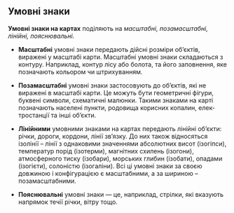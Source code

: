 Умовні знаки
------------

**Умовні знаки на картах** поділяють на *масштабні, позамасштабні,
лінійні, пояснювальні.*

-   **Масштабні** умовні знаки передають дійсні розміри об’єктів,
    виражені у масштабі карти. Масштабні умовні знаки складаються
    з контуру. Наприклад, контур лісу або болота, та його заповнення,
    яке позначають кольором чи штрихуванням.

-   **Позамасштабні** умовні знаки застосовують до об’єктів, які не
    виражені в масштабі карти. Це можуть бути геометричні фігури,
    буквені символи, схематичні малюнки. Такими знаками на карті
    позначають населені пункти, родовища корисних копалин,
    елек-тростанції та інші об’єкти.

-   **Лінійними** умовними знаками на картах передають лінійні об’єкти:
    річки, дороги, кордони, лінії зв’язку. До них також відносяться
    ізолінії – лінії з однаковими значеннями абсолютних висот
    (ізогіпси), температур порід (ізотерми), магнітних схилень
    (ізогони), атмосферного тиску (ізобари), морських глибин (ізобати),
    опадами (ізогієти), солоністю (ізогаліни). Всі ці умовні знаки за
    своєю довжиною і конфігурацією є масштабними, а за шириною
    – позамасштабними.

-   **Пояснювальні** умовні знаки — це, наприклад, стрілки, які вказують
    напрямок течії річки, вітру тощо.

